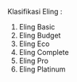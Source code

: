 Klasifikasi Eling :
1. Eling Basic
2. Eling Budget
3. Eling Eco
4. Eling Complete
5. Eling Pro
6. Eling Platinum
